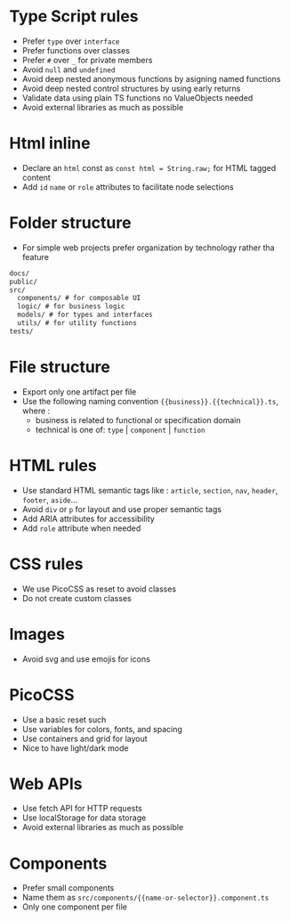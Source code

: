 # Type Script rules

- Prefer `type` over `interface`
- Prefer functions over classes
- Prefer `#` over `_` for private members
- Avoid `null` and `undefined`
- Avoid deep nested anonymous functions by asigning named functions
- Avoid deep nested control structures by using early returns
- Validate data using plain TS functions no ValueObjects needed
- Avoid external libraries as much as possible

# Html inline

- Declare an `html` const as `const html = String.raw;` for HTML tagged content
- Add `id` `name` or `role` attributes to facilitate node selections

# Folder structure

- For simple web projects prefer organization by technology rather tha feature

```txt
docs/
public/
src/
  components/ # for composable UI
  logic/ # for business logic
  models/ # for types and interfaces
  utils/ # for utility functions
tests/
```

# File structure

- Export only one artifact per file
- Use the following naming convention `{{business}}.{{technical}}.ts`, where :
  - business is related to functional or specification domain
  - technical is one of: `type` | `component` | `function`

# HTML rules

- Use standard HTML semantic tags like : `article`, `section`, `nav`, `header`, `footer`, `aside`...
- Avoid `div` or `p` for layout and use proper semantic tags
- Add ARIA attributes for accessibility
- Add `role` attribute when needed

# CSS rules

- We use PicoCSS as reset to avoid classes
- Do not create custom classes

# Images

- Avoid svg and use emojis for icons

# PicoCSS

- Use a basic reset such
- Use variables for colors, fonts, and spacing
- Use containers and grid for layout
- Nice to have light/dark mode

# Web APIs

- Use fetch API for HTTP requests
- Use localStorage for data storage
- Avoid external libraries as much as possible

# Components

- Prefer small components
- Name them as `src/components/{{name-or-selector}}.component.ts`
- Only one component per file

